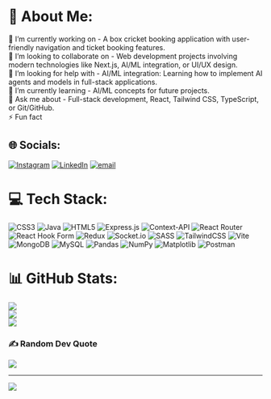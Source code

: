 # 💫 About Me:
🔭 I’m currently working on - A box cricket booking application with user-friendly navigation and ticket booking features.<br>👯 I’m looking to collaborate on - Web development projects involving modern technologies like Next.js, AI/ML integration, or UI/UX design.<br>🤝 I’m looking for help with - AI/ML integration: Learning how to implement AI agents and models in full-stack applications.<br>🌱 I’m currently learning - AI/ML concepts for future projects.<br>💬 Ask me about - Full-stack development, React, Tailwind CSS, TypeScript, or Git/GitHub.<br>⚡ Fun fact


## 🌐 Socials:
[![Instagram](https://img.shields.io/badge/Instagram-%23E4405F.svg?logo=Instagram&logoColor=white)](https://instagram.com/sujal.patel07) [![LinkedIn](https://img.shields.io/badge/LinkedIn-%230077B5.svg?logo=linkedin&logoColor=white)](https://linkedin.com/in/sujal-patel-130a302a7) [![email](https://img.shields.io/badge/Email-D14836?logo=gmail&logoColor=white)](mailto:shujalbhai7@gmail.com) 

# 💻 Tech Stack:
![CSS3](https://img.shields.io/badge/css3-%231572B6.svg?style=plastic&logo=css3&logoColor=white) ![Java](https://img.shields.io/badge/java-%23ED8B00.svg?style=plastic&logo=openjdk&logoColor=white) ![HTML5](https://img.shields.io/badge/html5-%23E34F26.svg?style=plastic&logo=html5&logoColor=white) ![Express.js](https://img.shields.io/badge/express.js-%23404d59.svg?style=plastic&logo=express&logoColor=%2361DAFB) ![Context-API](https://img.shields.io/badge/Context--Api-000000?style=plastic&logo=react) ![React Router](https://img.shields.io/badge/React_Router-CA4245?style=plastic&logo=react-router&logoColor=white) ![React Hook Form](https://img.shields.io/badge/React%20Hook%20Form-%23EC5990.svg?style=plastic&logo=reacthookform&logoColor=white) ![Redux](https://img.shields.io/badge/redux-%23593d88.svg?style=plastic&logo=redux&logoColor=white) ![Socket.io](https://img.shields.io/badge/Socket.io-black?style=plastic&logo=socket.io&badgeColor=010101) ![SASS](https://img.shields.io/badge/SASS-hotpink.svg?style=plastic&logo=SASS&logoColor=white) ![TailwindCSS](https://img.shields.io/badge/tailwindcss-%2338B2AC.svg?style=plastic&logo=tailwind-css&logoColor=white) ![Vite](https://img.shields.io/badge/vite-%23646CFF.svg?style=plastic&logo=vite&logoColor=white) ![MongoDB](https://img.shields.io/badge/MongoDB-%234ea94b.svg?style=plastic&logo=mongodb&logoColor=white) ![MySQL](https://img.shields.io/badge/mysql-4479A1.svg?style=plastic&logo=mysql&logoColor=white) ![Pandas](https://img.shields.io/badge/pandas-%23150458.svg?style=plastic&logo=pandas&logoColor=white) ![NumPy](https://img.shields.io/badge/numpy-%23013243.svg?style=plastic&logo=numpy&logoColor=white) ![Matplotlib](https://img.shields.io/badge/Matplotlib-%23ffffff.svg?style=plastic&logo=Matplotlib&logoColor=black) ![Postman](https://img.shields.io/badge/Postman-FF6C37?style=plastic&logo=postman&logoColor=white)
# 📊 GitHub Stats:
![](https://github-readme-stats.vercel.app/api?username=Sujal200507&theme=holi&hide_border=false&include_all_commits=true&count_private=true)<br/>
![](https://github-readme-streak-stats.herokuapp.com/?user=Sujal200507&theme=holi&hide_border=false)<br/>
![](https://github-readme-stats.vercel.app/api/top-langs/?username=Sujal200507&theme=holi&hide_border=false&include_all_commits=true&count_private=true&layout=compact)

### ✍️ Random Dev Quote
![](https://quotes-github-readme.vercel.app/api?type=horizontal&theme=radical)

---
[![](https://visitcount.itsvg.in/api?id=Sujal200507&icon=0&color=0)](https://visitcount.itsvg.in)

<!-- Proudly created with GPRM ( https://gprm.itsvg.in ) -->
